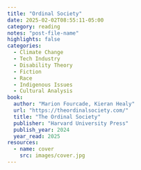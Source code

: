 ```yaml
---
title: "Ordinal Society"
date: 2025-02-02T08:55:11-05:00
category: reading
notes: "post-file-name"
highlights: false
categories:
  - Climate Change
  - Tech Industry
  - Disability Theory
  - Fiction
  - Race
  - Indigenous Issues
  - Cultural Analysis
book:
  author: "Marion Fourcade, Kieran Healy"
  url: "https://theordinalsociety.com/"
  title: "The Ordinal Society"
  publisher: "Harvard University Press"
  publish_year: 2024
  year_read: 2025
resources:
  - name: cover
    src: images/cover.jpg
---
```


